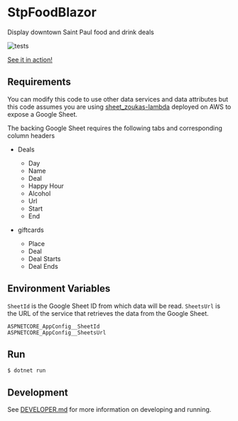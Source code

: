 # StpFoodBlazor
Display downtown Saint Paul food and drink deals

![tests](https://github.com/eebbesen/StpFoodBlazor/actions/workflows/test.yml/badge.svg)

[See it in action!](stpfoodblazor-d3f0aqbuf5bxfugt.centralus-01.azurewebsites.net)

## Requirements

You can modify this code to use other data services and data attributes but this code assumes you are using [sheet_zoukas-lambda](https://github.com/eebbesen/sheet_zoukas-lambda/) deployed on AWS to expose a Google Sheet.

The backing Google Sheet requires the following tabs and corresponding column headers
* Deals
    * Day
    * Name
    * Deal
    * Happy Hour
    * Alcohol
    * Url
    * Start
    * End

* giftcards
    * Place
    * Deal
    * Deal Starts
    * Deal Ends


## Environment Variables
`SheetId` is the Google Sheet ID from which data will be read. `SheetsUrl` is the URL of the service that retrieves the data from the Google Sheet.

    ASPNETCORE_AppConfig__SheetId
    ASPNETCORE_AppConfig__SheetsUrl

## Run

    $ dotnet run

## Development

See [DEVELOPER.md](DEVELOPER.md) for more information on developing and running.
